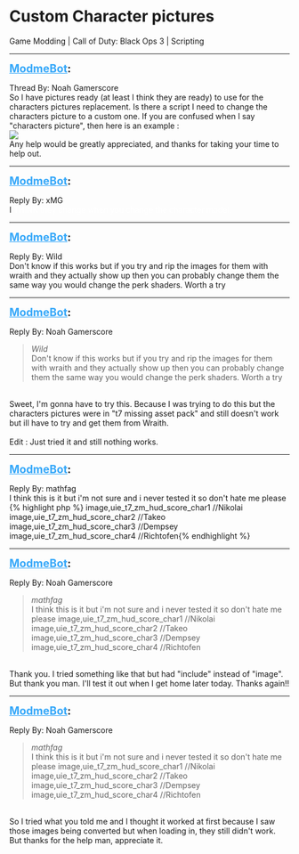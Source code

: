 # Custom Character pictures
Game Modding | Call of Duty: Black Ops 3 | Scripting

---
<strong style="font-size: 1.4em;"><span style="text-decoration: underline;text-decoration-color: #34a7f9;"><span style="color:#34a7f9;">ModmeBot</span></span>:</strong>

<p>Thread By: Noah Gamerscore<br />So I have pictures ready (at least I think they are ready) to use for the characters pictures replacement. Is there a script I need to change the characters picture to a custom one. If you are confused when I say<br />&quot;characters picture&quot;, then here is an example :<br /><img style="max-width: 500px;" src="http://i.imgur.com/CAVgvdm.jpg"><br />Any help would be greatly appreciated, and thanks for taking your time to help out.</p>

---
<strong style="font-size: 1.4em;"><span style="text-decoration: underline;text-decoration-color: #34a7f9;"><span style="color:#34a7f9;">ModmeBot</span></span>:</strong>

<p>Reply By: xMG<br />I <strong><span style="color:#ffffff;">THINK </span></strong><span style="color:#ffffff;">they change when you change the character model.</span></p>

---
<strong style="font-size: 1.4em;"><span style="text-decoration: underline;text-decoration-color: #34a7f9;"><span style="color:#34a7f9;">ModmeBot</span></span>:</strong>

<p>Reply By: Wild<br />Don&#39;t know if this works but if you try and rip the images for them with wraith and they actually show up then you can probably change them the same way you would change the perk shaders. Worth a try</p>

---
<strong style="font-size: 1.4em;"><span style="text-decoration: underline;text-decoration-color: #34a7f9;"><span style="color:#34a7f9;">ModmeBot</span></span>:</strong>

<p>Reply By: Noah Gamerscore<br /><blockquote><em>Wild</em><br />Don&#39;t know if this works but if you try and rip the images for them with wraith and they actually show up then you can probably change them the same way you would change the perk shaders. Worth a try</blockquote><br />Sweet, I&#39;m gonna have to try this. Because I was trying to do this but the characters pictures were in &quot;t7 missing asset pack&quot; and still doesn&#39;t work but ill have to try and get them from Wraith.<br /> <br />Edit : Just tried it and still nothing works.</p>

---
<strong style="font-size: 1.4em;"><span style="text-decoration: underline;text-decoration-color: #34a7f9;"><span style="color:#34a7f9;">ModmeBot</span></span>:</strong>

<p>Reply By: mathfag<br />I think this is it but i&#39;m not sure and i never tested it so don&#39;t hate me please<br />{% highlight php %}
image,uie_t7_zm_hud_score_char1 //Nikolai
image,uie_t7_zm_hud_score_char2 //Takeo
image,uie_t7_zm_hud_score_char3 //Dempsey
image,uie_t7_zm_hud_score_char4 //Richtofen{% endhighlight %}
</p>

---
<strong style="font-size: 1.4em;"><span style="text-decoration: underline;text-decoration-color: #34a7f9;"><span style="color:#34a7f9;">ModmeBot</span></span>:</strong>

<p>Reply By: Noah Gamerscore<br /><blockquote><em>mathfag</em><br />I think this is it but i&#39;m not sure and i never tested it so don&#39;t hate me please image,uie_t7_zm_hud_score_char1 //Nikolai image,uie_t7_zm_hud_score_char2 //Takeo image,uie_t7_zm_hud_score_char3 //Dempsey image,uie_t7_zm_hud_score_char4 //Richtofen</blockquote><br />Thank you. I tried something like that but had &quot;include&quot; instead of &quot;image&quot;. But thank you man. I&#39;ll test it out when I get home later today. Thanks again!!</p>

---
<strong style="font-size: 1.4em;"><span style="text-decoration: underline;text-decoration-color: #34a7f9;"><span style="color:#34a7f9;">ModmeBot</span></span>:</strong>

<p>Reply By: Noah Gamerscore<br /><blockquote><em>mathfag</em><br />I think this is it but i&#39;m not sure and i never tested it so don&#39;t hate me please image,uie_t7_zm_hud_score_char1 //Nikolai image,uie_t7_zm_hud_score_char2 //Takeo image,uie_t7_zm_hud_score_char3 //Dempsey image,uie_t7_zm_hud_score_char4 //Richtofen</blockquote><br /> So I tried what you told me and I thought it worked at first because I saw those images being converted but when loading in, they still didn&#39;t work. But thanks for the help man, appreciate it.</p>
